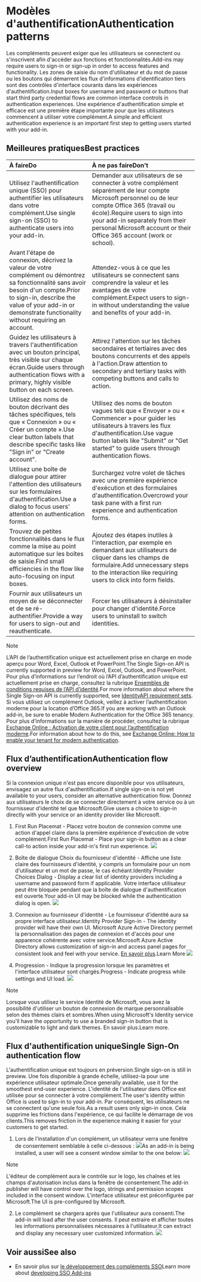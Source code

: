 # <a name="authentication-patterns"></a><span data-ttu-id="c75aa-101">Modèles d'authentification</span><span class="sxs-lookup"><span data-stu-id="c75aa-101">Authentication patterns</span></span>

<span data-ttu-id="c75aa-102">Les compléments peuvent exiger que les utilisateurs se connectent ou s'inscrivent afin d'accéder aux fonctions et fonctionnalités.</span><span class="sxs-lookup"><span data-stu-id="c75aa-102">Add-ins may require users to sign-in or sign-up in order to access features and functionality.</span></span> <span data-ttu-id="c75aa-103">Les zones de saisie du nom d'utilisateur et du mot de passe ou les boutons qui démarrent les flux d'informations d'identification tiers sont des contrôles d'interface courants dans les expériences d'authentification.</span><span class="sxs-lookup"><span data-stu-id="c75aa-103">Input boxes for username and password or buttons that start third party credential flows are common interface controls in authentication experiences.</span></span> <span data-ttu-id="c75aa-104">Une expérience d'authentification simple et efficace est une première étape importante pour que les utilisateurs commencent à utiliser votre complément.</span><span class="sxs-lookup"><span data-stu-id="c75aa-104">A simple and efficient authentication experience is an important first step to getting users started with your add-in.</span></span>

## <a name="best-practices"></a><span data-ttu-id="c75aa-105">Meilleures pratiques</span><span class="sxs-lookup"><span data-stu-id="c75aa-105">Best practices</span></span>

|<span data-ttu-id="c75aa-106">À faire</span><span class="sxs-lookup"><span data-stu-id="c75aa-106">Do</span></span>|<span data-ttu-id="c75aa-107">À ne pas faire</span><span class="sxs-lookup"><span data-stu-id="c75aa-107">Don't</span></span>|
|:----|:----|
|<span data-ttu-id="c75aa-108">Utilisez l'authentification unique (SSO) pour authentifier les utilisateurs dans votre complément.</span><span class="sxs-lookup"><span data-stu-id="c75aa-108">Use single sign-on (SSO) to authenticate users into your add-in.</span></span>|<span data-ttu-id="c75aa-109">Demander aux utilisateurs de se connecter à votre complément séparément de leur compte Microsoft personnel ou de leur compte Office 365 (travail ou école).</span><span class="sxs-lookup"><span data-stu-id="c75aa-109">Require users to sign into your add-in separately from their personal Microsoft account or their Office 365 account (work or school).</span></span>|
|<span data-ttu-id="c75aa-110">Avant l'étape de connexion, décrivez la valeur de votre complément ou démontrez sa fonctionnalité sans avoir besoin d'un compte.</span><span class="sxs-lookup"><span data-stu-id="c75aa-110">Prior to sign-in, describe the value of your add-in or demonstrate functionality without requiring an account.</span></span> |<span data-ttu-id="c75aa-111">Attendez-vous à ce que les utilisateurs se connectent sans comprendre la valeur et les avantages de votre complément.</span><span class="sxs-lookup"><span data-stu-id="c75aa-111">Expect users to sign-in without understanding the value and benefits of your add-in.</span></span>|
|<span data-ttu-id="c75aa-112">Guidez les utilisateurs à travers l'authentification avec un bouton principal, très visible sur chaque écran.</span><span class="sxs-lookup"><span data-stu-id="c75aa-112">Guide users through authentication flows with a primary, highly visible button on each screen.</span></span> |<span data-ttu-id="c75aa-113">Attirez l'attention sur les tâches secondaires et tertiaires avec des boutons concurrents et des appels à l'action.</span><span class="sxs-lookup"><span data-stu-id="c75aa-113">Draw attention to secondary and tertiary tasks with competing buttons and calls to action.</span></span>|
|<span data-ttu-id="c75aa-114">Utilisez des noms de bouton décrivant des tâches spécifiques, tels que « Connexion » ou « Créer un compte ».</span><span class="sxs-lookup"><span data-stu-id="c75aa-114">Use clear button labels that describe specific tasks like "Sign in" or "Create account".</span></span>   |<span data-ttu-id="c75aa-115">Utilisez des noms de bouton vagues tels que « Envoyer » ou « Commencer » pour guider les utilisateurs à travers les flux d'authentification.</span><span class="sxs-lookup"><span data-stu-id="c75aa-115">Use vague button labels like "Submit" or "Get started" to guide users through authentication flows.</span></span>|
|<span data-ttu-id="c75aa-116">Utilisez une boîte de dialogue pour attirer l'attention des utilisateurs sur les formulaires d'authentification.</span><span class="sxs-lookup"><span data-stu-id="c75aa-116">Use a dialog to focus users' attention on authentication forms.</span></span>    |<span data-ttu-id="c75aa-117">Surchargez votre volet de tâches avec une première expérience d'exécution et des formulaires d'authentification.</span><span class="sxs-lookup"><span data-stu-id="c75aa-117">Overcrowd your task pane with a first run experience and authentication forms.</span></span>|
|<span data-ttu-id="c75aa-118">Trouvez de petites fonctionnalités dans le flux comme la mise au point automatique sur les boîtes de saisie.</span><span class="sxs-lookup"><span data-stu-id="c75aa-118">Find small efficiencies in the flow like auto-focusing on input boxes.</span></span> |<span data-ttu-id="c75aa-119">Ajoutez des étapes inutiles à l'interaction, par exemple en demandant aux utilisateurs de cliquer dans les champs de formulaire.</span><span class="sxs-lookup"><span data-stu-id="c75aa-119">Add unnecessary steps to the interaction like requiring users to click into form fields.</span></span>|
|<span data-ttu-id="c75aa-120">Fournir aux utilisateurs un moyen de se déconnecter et de se ré-authentifier.</span><span class="sxs-lookup"><span data-stu-id="c75aa-120">Provide a way for users to sign-out and reauthenticate.</span></span>    |<span data-ttu-id="c75aa-121">Forcer les utilisateurs à désinstaller pour changer d'identité.</span><span class="sxs-lookup"><span data-stu-id="c75aa-121">Force users to uninstall to switch identities.</span></span>|

> [!NOTE]
> <span data-ttu-id="c75aa-122">L’API de l’authentification unique est actuellement prise en charge en mode aperçu pour Word, Excel, Outlook et PowerPoint.</span><span class="sxs-lookup"><span data-stu-id="c75aa-122">The Single Sign-on API is currently supported in preview for Word, Excel, Outlook, and PowerPoint.</span></span> <span data-ttu-id="c75aa-123">Pour plus d’informations sur l’endroit où l’API d’authentification unique est actuellement prise en charge, consultez la rubrique [Ensembles de conditions requises de l’API d’identité](https://dev.office.com/reference/add-ins/requirement-sets/identity-api-requirement-sets).</span><span class="sxs-lookup"><span data-stu-id="c75aa-123">For more information about where the Single Sign-on API is currently supported, see [IdentityAPI requirement sets](https://dev.office.com/reference/add-ins/requirement-sets/identity-api-requirement-sets).</span></span> <span data-ttu-id="c75aa-124">Si vous utilisez un complément Outlook, veillez à activer l’authentification moderne pour la location d’Office 365.</span><span class="sxs-lookup"><span data-stu-id="c75aa-124">If you are working with an Outlook add-in, be sure to enable Modern Authentication for the Office 365 tenancy.</span></span> <span data-ttu-id="c75aa-125">Pour plus d’informations sur la manière de procéder, consultez la rubrique [Exchange Online : Activation de votre client pour l’authentification moderne](https://social.technet.microsoft.com/wiki/contents/articles/32711.exchange-online-how-to-enable-your-tenant-for-modern-authentication.aspx).</span><span class="sxs-lookup"><span data-stu-id="c75aa-125">For information about how to do this, see [Exchange Online: How to enable your tenant for modern authentication](https://social.technet.microsoft.com/wiki/contents/articles/32711.exchange-online-how-to-enable-your-tenant-for-modern-authentication.aspx).</span></span>


## <a name="authentication-flow"></a><span data-ttu-id="c75aa-126">Flux d’authentification</span><span class="sxs-lookup"><span data-stu-id="c75aa-126">Authentication flow overview</span></span>
<span data-ttu-id="c75aa-127">Si la connexion unique n'est pas encore disponible pour vos utilisateurs, envisagez un autre flux d'authentification.</span><span class="sxs-lookup"><span data-stu-id="c75aa-127">If single sign-on is not yet available to your users, consider an alternative authentication flow.</span></span> <span data-ttu-id="c75aa-128">Donnez aux utilisateurs le choix de se connecter directement à votre service ou à un fournisseur d'identité tel que Microsoft.</span><span class="sxs-lookup"><span data-stu-id="c75aa-128">Give users a choice to sign-in directly with your service or an identity provider like Microsoft.</span></span>

1. <span data-ttu-id="c75aa-129">First Run Placemat - Placez votre bouton de connexion comme une action d'appel claire dans la première expérience d'exécution de votre complément.</span><span class="sxs-lookup"><span data-stu-id="c75aa-129">First Run Placemat - Place your sign-in button as a clear call-to action inside your add-in's first run experience.</span></span>
![](../images/add-in-fre-value-placemat.png)

2. <span data-ttu-id="c75aa-130">Boîte de dialogue Choix du fournisseur d'identité - Affiche une liste claire des fournisseurs d'identité, y compris un formulaire pour un nom d'utilisateur et un mot de passe, le cas échéant.</span><span class="sxs-lookup"><span data-stu-id="c75aa-130">Identity Provider Choices Dialog - Display a clear list of identity providers including a username and password form if applicable.</span></span> <span data-ttu-id="c75aa-131">Votre interface utilisateur peut être bloquée pendant que la boîte de dialogue d'authentification est ouverte.</span><span class="sxs-lookup"><span data-stu-id="c75aa-131">Your add-in UI may be blocked while the authentication dialog is open.</span></span>
![](../images/add-in-auth-choices-dialog.png)



3. <span data-ttu-id="c75aa-132">Connexion au fournisseur d'identité - Le fournisseur d'identité aura sa propre interface utilisateur.</span><span class="sxs-lookup"><span data-stu-id="c75aa-132">Identity Provider Sign-in - The identity provider will have their own UI.</span></span> <span data-ttu-id="c75aa-133">Microsoft Azure Active Directory permet la personnalisation des pages de connexion et d'accès pour une apparence cohérente avec votre service.</span><span class="sxs-lookup"><span data-stu-id="c75aa-133">Microsoft Azure Active Directory allows customization of sign-in and access panel pages for consistent look and feel with your service.</span></span> <span data-ttu-id="c75aa-134">[En savoir plus](https://docs.microsoft.com/azure/active-directory/fundamentals/customize-branding).</span><span class="sxs-lookup"><span data-stu-id="c75aa-134">Learn More</span></span>
![](../images/add-in-auth-identity-sign-in.png)

4. <span data-ttu-id="c75aa-135">Progression - Indique la progression lorsque les paramètres et l'interface utilisateur sont chargés.</span><span class="sxs-lookup"><span data-stu-id="c75aa-135">Progress - Indicate progress while settings and UI load.</span></span>
![](../images/add-in-auth-modal-interstitial.png)

> [!NOTE] 
> <span data-ttu-id="c75aa-136">Lorsque vous utilisez le service Identité de Microsoft, vous avez la possibilité d'utiliser un bouton de connexion de marque personnalisable selon des thèmes clairs et sombres.</span><span class="sxs-lookup"><span data-stu-id="c75aa-136">When using Microsoft's Identity service you'll have the opportunity to use a branded sign-in button that is customizable to light and dark themes.</span></span> <span data-ttu-id="c75aa-137">En savoir plus.</span><span class="sxs-lookup"><span data-stu-id="c75aa-137">Learn more.</span></span>

## <a name="single-sign-on-authentication-flow"></a><span data-ttu-id="c75aa-138">Flux d'authentification unique</span><span class="sxs-lookup"><span data-stu-id="c75aa-138">Single Sign-On authentication flow</span></span>
<span data-ttu-id="c75aa-139">L'authentification unique est toujours en préversion.</span><span class="sxs-lookup"><span data-stu-id="c75aa-139">Single sign-on is still in preview.</span></span> <span data-ttu-id="c75aa-140">Une fois disponible à grande échelle, utilisez-la pour une expérience utilisateur optimale.</span><span class="sxs-lookup"><span data-stu-id="c75aa-140">Once generally available, use it for the smoothest end-user experience.</span></span> <span data-ttu-id="c75aa-141">L'identité de l'utilisateur dans Office est utilisée pour se connecter à votre complément.</span><span class="sxs-lookup"><span data-stu-id="c75aa-141">The user's identity within Office is used to sign-in to your add-in.</span></span> <span data-ttu-id="c75aa-142">Par conséquent, les utilisateurs ne se connectent qu'une seule fois.</span><span class="sxs-lookup"><span data-stu-id="c75aa-142">As a result users only sign-in once.</span></span> <span data-ttu-id="c75aa-143">Cela supprime les frictions dans l'expérience, ce qui facilite le démarrage de vos clients.</span><span class="sxs-lookup"><span data-stu-id="c75aa-143">This removes friction in the experience making it easier for your customers to get started.</span></span>

1. <span data-ttu-id="c75aa-144">Lors de l'installation d'un complément, un utilisateur verra une fenêtre de consentement semblable à celle ci-dessous : ![](../images/add-in-auth-SSO-consent-dialog.png)</span><span class="sxs-lookup"><span data-stu-id="c75aa-144">As an add-in is being installed, a user will see a consent window similar to the one below: ![](../images/add-in-auth-SSO-consent-dialog.png)</span></span>
> [!NOTE]
> <span data-ttu-id="c75aa-145">L'éditeur de complément aura le contrôle sur le logo, les chaînes et les champs d'autorisation inclus dans la fenêtre de consentement.</span><span class="sxs-lookup"><span data-stu-id="c75aa-145">The add-in publisher will have control over the logo, strings and permission scopes included in the consent window.</span></span> <span data-ttu-id="c75aa-146">L'interface utilisateur est préconfigurée par Microsoft.</span><span class="sxs-lookup"><span data-stu-id="c75aa-146">The UI is pre-configured by Microsoft.</span></span>

2. <span data-ttu-id="c75aa-147">Le complément se chargera après que l'utilisateur aura consenti.</span><span class="sxs-lookup"><span data-stu-id="c75aa-147">The add-in will load after the user consents.</span></span> <span data-ttu-id="c75aa-148">Il peut extraire et afficher toutes les informations personnalisées nécessaires à l'utilisateur.</span><span class="sxs-lookup"><span data-stu-id="c75aa-148">It can extract and display any necessary user customized information.</span></span>
![](../images/add-in-ribbon.png)

## <a name="see-also"></a><span data-ttu-id="c75aa-149">Voir aussi</span><span class="sxs-lookup"><span data-stu-id="c75aa-149">See also</span></span>
- <span data-ttu-id="c75aa-150">En savoir plus sur [le développement des compléments SSO](https://docs.microsoft.com/office/dev/add-ins/develop/sso-in-office-add-ins)</span><span class="sxs-lookup"><span data-stu-id="c75aa-150">Learn more about [developing SSO Add-ins](https://docs.microsoft.com/office/dev/add-ins/develop/sso-in-office-add-ins)</span></span>